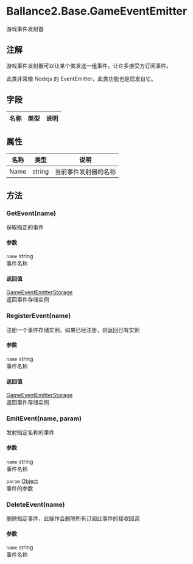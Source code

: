 ﻿# Ballance2.Base.GameEventEmitter 
游戏事件发射器

## 注解

游戏事件发射器可以让某个类发送一组事件，让许多接受方订阅事件。 

此类非常像 Nodejs 的 EventEmitter，此类功能也是启发自它。


## 字段

|名称|类型|说明|
|---|---|---|
## 属性

|名称|类型|说明|
|---|---|---|
|Name|string |当前事件发射器的名称|

## 方法



### GetEvent(name)

获取指定的事件


#### 参数


`name` string <br/>事件名称



#### 返回值

[GameEventEmitterStorage](./Ballance2.Base.GameEventEmitterStorage.md) <br/>返回事件存储实例


### RegisterEvent(name)

注册一个事件存储实例，如果已经注册，则返回已有实例


#### 参数


`name` string <br/>事件名称



#### 返回值

[GameEventEmitterStorage](./Ballance2.Base.GameEventEmitterStorage.md) <br/>返回事件存储实例


### EmitEvent(name, param)

发射指定名称的事件


#### 参数


`name` string <br/>事件名称

`param` [Object](https://docs.microsoft.com/zh-cn/dotnet/api/System.Object) <br/>事件的参数




### DeleteEvent(name)

删除指定事件，此操作会删除所有订阅此事件的接收回调


#### 参数


`name` string <br/>事件名称


